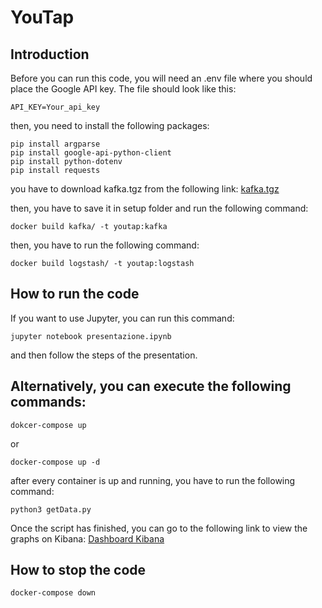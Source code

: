 # YouTap

## Introduction

Before you can run this code, you will need an .env file where you should place the Google API key. The file should look like this:

```
API_KEY=Your_api_key
```

then, you need to install the following packages:

```
pip install argparse
pip install google-api-python-client
pip install python-dotenv
pip install requests

```

you have to download kafka.tgz from the following link: <a href="https://www.apache.org/dyn/closer.cgi?path=/kafka/3.4.0/kafka_2.13-3.4.0.tgz">kafka.tgz</a>

then, you have to save it in setup folder and run the following command:

```
docker build kafka/ -t youtap:kafka
```

then, you have to run the following command:

```
docker build logstash/ -t youtap:logstash
```

## How to run the code

If you want to use Jupyter, you can run this command:

```
jupyter notebook presentazione.ipynb
```

and then follow the steps of the presentation.

## Alternatively, you can execute the following commands:

```
dokcer-compose up
```

or

```
docker-compose up -d
```

after every container is up and running, you have to run the following command:

```
python3 getData.py
```

Once the script has finished, you can go to the following link to view the graphs on Kibana: <a href="http://localhost:5601/app/dashboards#/view/c2e910b0-0903-11ee-8d24-1b3026e98ad5?_g=(filters:!(),refreshInterval:(pause:!t,value:60000),time:(from:now-15m,to:now))"> Dashboard Kibana </a>

## How to stop the code

```
docker-compose down
```
